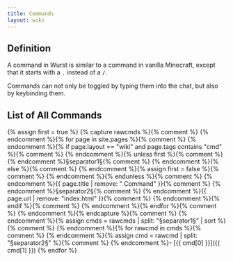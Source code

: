 ```yaml
---
title: Commands
layout: wiki
---
```

## Definition
A command in Wurst is similar to a command in vanilla Minecraft, except that it starts with a `.` instead of a `/`.

Commands can not only be toggled by typing them into the chat, but also by keybinding them.

## List of All Commands
{% assign first = true %}
{% capture rawcmds %}{% comment %}
  {% endcomment %}{% for page in site.pages %}{% comment %}
    {% endcomment %}{% if page.layout == "wiki" and page.tags contains "cmd" %}{% comment %}
      {% endcomment %}{% unless first %}{% comment %}
        {% endcomment %}§separator1§{% comment %}
      {% endcomment %}{% else %}{% comment %}
        {% endcomment %}{% assign first = false %}{% comment %}
      {% endcomment %}{% endunless %}{% comment %}
      {% endcomment %}{{ page.title | remove: " Command" }}{% comment %}
      {% endcomment %}§separator2§{% comment %}
      {% endcomment %}{{ page.url | remove: "index.html" }}{% comment %}
    {% endcomment %}{% endif %}{% comment %}
  {% endcomment %}{% endfor %}{% comment %}
{% endcomment %}{% endcapture %}{% comment %}
{% endcomment %}{% assign cmds = rawcmds | split: "§separator1§" | sort %}{% comment %}
{% endcomment %}{% for rawcmd in cmds %}{% comment %}
  {% endcomment %}{% assign cmd = rawcmd | split: "§separator2§" %}{% comment %}
    {% endcomment %}- [{{ cmd[0] }}]({{ cmd[1] }})
{% endfor %}

